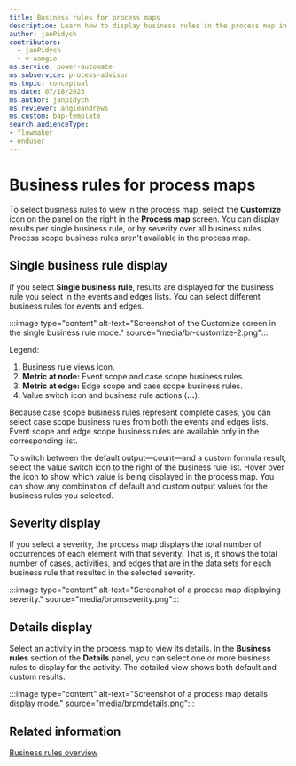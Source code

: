 ```yaml
---
title: Business rules for process maps
description: Learn how to display business rules in the process map in Power Automate Process Mining.
author: janPidych
contributors:
  - janPidych
  - v-aangie
ms.service: power-automate
ms.subservice: process-advisor
ms.topic: conceptual
ms.date: 07/18/2023
ms.author: janpidych
ms.reviewer: angieandrews
ms.custom: bap-template
search.audienceType:
- flowmaker
- enduser
---
```


# Business rules for process maps

 To select business rules to view in the process map, select the **Customize** icon on the panel on the right in the **Process map** screen. You can display results per single business rule, or by severity over all business rules. Process scope business rules aren't available in the process map.

## Single business rule display

If you select **Single business rule**, results are displayed for the business rule you select in the events and edges lists. You can select different business rules for events and edges.

:::image type="content" alt-text="Screenshot of the Customize screen in the single business rule mode." source="media/br-customize-2.png":::

Legend:

1. Business rule views icon.
1. **Metric at node:** Event scope and case scope business rules.
1. **Metric at edge:** Edge scope and case scope business rules.
1. Value switch icon and business rule actions (**...**).

Because case scope business rules represent complete cases, you can select case scope business rules from both the events and edges lists. Event scope and edge scope business rules are available only in the corresponding list.

To switch between the default output&mdash;count&mdash;and a custom formula result, select the value switch icon to the right of the business rule list. Hover over the icon to show which value is being displayed in the process map. You can show any combination of default and custom output values for the business rules you selected.

## Severity display

If you select a severity, the process map displays the total number of occurrences of each element with that severity. That is, it shows the total number of cases, activities, and edges that are in the data sets for each business rule that resulted in the selected severity.

:::image type="content" alt-text="Screenshot of a process map displaying severity." source="media/brpmseverity.png":::

## Details display

Select an activity in the process map to view its details. In the **Business rules** section of the **Details** panel, you can select one or more business rules to display for the activity. The detailed view shows both default and custom results.

:::image type="content" alt-text="Screenshot of a process map details display mode." source="media/brpmdetails.png":::

## Related information

[Business rules overview](business-rules.md)

